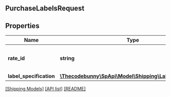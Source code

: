 ## PurchaseLabelsRequest

## Properties

Name | Type | Description | Notes
------------ | ------------- | ------------- | -------------
**rate_id** | **string** | An identifier for the rating. |
**label_specification** | [**\Thecodebunny\SpApi\Model\Shipping\LabelSpecification**](LabelSpecification.md) |  |

[[Shipping Models]](../) [[API list]](../../Api) [[README]](../../../README.md)

